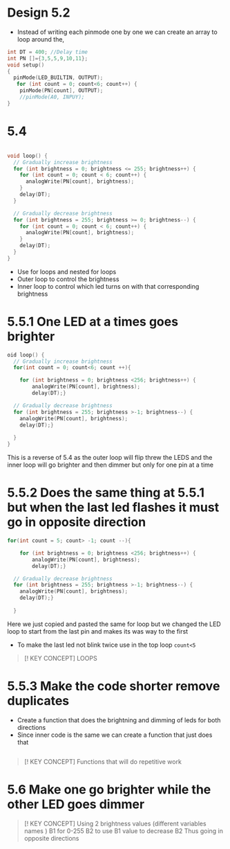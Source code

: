 
# Design 5.2 

- Instead of writing each pinmode one by one we can create an array to loop around the,

```C++
int DT = 400; //Delay time
int PN []={3,5,5,9,10,11};
void setup()
{
  pinMode(LED_BUILTIN, OUTPUT);
   for (int count = 0; count<6; count++) {
    pinMode(PN[count], OUTPUT);
    //pinMode(A0, INPUY);
}
```

# 5.4

```C++

void loop() {
  // Gradually increase brightness
  for (int brightness = 0; brightness <= 255; brightness++) {
    for (int count = 0; count < 6; count++) {
      analogWrite(PN[count], brightness);
    }
    delay(DT);
  }

  // Gradually decrease brightness
  for (int brightness = 255; brightness >= 0; brightness--) {
    for (int count = 0; count < 6; count++) {
      analogWrite(PN[count], brightness);
    }
    delay(DT);
  }
}
```

- Use for loops and nested for loops 
- Outer loop to control the brightness
- Inner loop to control which led turns on with that corresponding brightness

# 5.5.1 One LED at a times goes brighter 

```C++
oid loop() {
  // Gradually increase brightness
  for(int count = 0; count<6; count ++){

    for (int brightness = 0; brightness <256; brightness++) {
        analogWrite(PN[count], brightness);
        delay(DT);}

  // Gradually decrease brightness
  for (int brightness = 255; brightness >-1; brightness--) {
    analogWrite(PN[count], brightness);
    delay(DT);}
  
  }
}

```

This is a reverse of 5.4 as the outer loop will flip threw the LEDS and the inner loop will go brighter and then dimmer but only for one pin at a time 

# 5.5.2 Does the same thing at 5.5.1 but when the last led flashes it must go in opposite direction
```c++
for(int count = 5; count> -1; count --){

    for (int brightness = 0; brightness <256; brightness++) {
        analogWrite(PN[count], brightness);
        delay(DT);}

  // Gradually decrease brightness
  for (int brightness = 255; brightness >-1; brightness--) {
    analogWrite(PN[count], brightness);
    delay(DT);}
  
  }
```

Here we just copied and pasted the same for loop but we changed the LED loop to start from the last pin and makes its was way to the first
- To make the last led not blink twice use in the top loop `count<5 `

>[! KEY CONCEPT]
>LOOPS

# 5.5.3 Make the code shorter remove duplicates 


- Create a function that does the brightning and dimming of leds for both directions 
- Since inner code is the same we can create a function that just does that 

```C++

```

>[! KEY CONCEPT]
>Functions that will do repetitive work

# 5.6 Make one go brighter while the other LED goes dimmer 

>[! KEY CONCEPT]
>Using 2 brightness values (different variables names )
>B1 for 0-255
>B2 to use B1 value to decrease B2
>Thus going in opposite directions